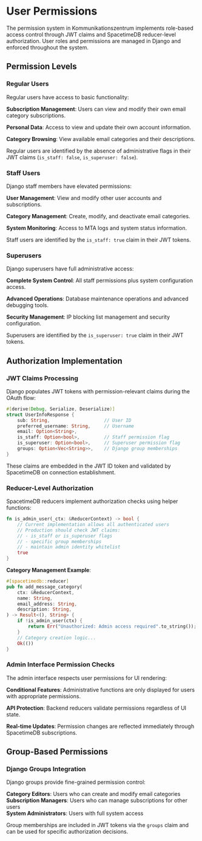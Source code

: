 # User Permissions

The permission system in Kommunikationszentrum implements role-based access control through JWT claims and SpacetimeDB reducer-level authorization. User roles and permissions are managed in Django and enforced throughout the system.

## Permission Levels

### Regular Users

Regular users have access to basic functionality:

**Subscription Management**: Users can view and modify their own email category subscriptions.

**Personal Data**: Access to view and update their own account information.

**Category Browsing**: View available email categories and their descriptions.

Regular users are identified by the absence of administrative flags in their JWT claims (`is_staff: false`, `is_superuser: false`).

### Staff Users

Django staff members have elevated permissions:

**User Management**: View and modify other user accounts and subscriptions.

**Category Management**: Create, modify, and deactivate email categories.

**System Monitoring**: Access to MTA logs and system status information.

Staff users are identified by the `is_staff: true` claim in their JWT tokens.

### Superusers

Django superusers have full administrative access:

**Complete System Control**: All staff permissions plus system configuration access.

**Advanced Operations**: Database maintenance operations and advanced debugging tools.

**Security Management**: IP blocking list management and security configuration.

Superusers are identified by the `is_superuser: true` claim in their JWT tokens.

## Authorization Implementation

### JWT Claims Processing

Django populates JWT tokens with permission-relevant claims during the OAuth flow:

```rust
#[derive(Debug, Serialize, Deserialize)]
struct UserInfoResponse {
    sub: String,                    // User ID
    preferred_username: String,     // Username
    email: Option<String>,
    is_staff: Option<bool>,         // Staff permission flag
    is_superuser: Option<bool>,     // Superuser permission flag
    groups: Option<Vec<String>>,    // Django group memberships
}
```

These claims are embedded in the JWT ID token and validated by SpacetimeDB on connection establishment.

### Reducer-Level Authorization

SpacetimeDB reducers implement authorization checks using helper functions:

```rust
fn is_admin_user(_ctx: &ReducerContext) -> bool {
    // Current implementation allows all authenticated users
    // Production should check JWT claims:
    // - is_staff or is_superuser flags
    // - specific group memberships
    // - maintain admin identity whitelist
    true
}
```

**Category Management Example**:
```rust
#[spacetimedb::reducer]
pub fn add_message_category(
    ctx: &ReducerContext,
    name: String,
    email_address: String,
    description: String,
) -> Result<(), String> {
    if !is_admin_user(ctx) {
        return Err("Unauthorized: Admin access required".to_string());
    }
    // Category creation logic...
    Ok(())
}
```

### Admin Interface Permission Checks

The admin interface respects user permissions for UI rendering:

**Conditional Features**: Administrative functions are only displayed for users with appropriate permissions.

**API Protection**: Backend reducers validate permissions regardless of UI state.

**Real-time Updates**: Permission changes are reflected immediately through SpacetimeDB subscriptions.

## Group-Based Permissions

### Django Groups Integration

Django groups provide fine-grained permission control:

**Category Editors**: Users who can create and modify email categories
**Subscription Managers**: Users who can manage subscriptions for other users  
**System Administrators**: Users with full system access

Group memberships are included in JWT tokens via the `groups` claim and can be used for specific authorization decisions.
